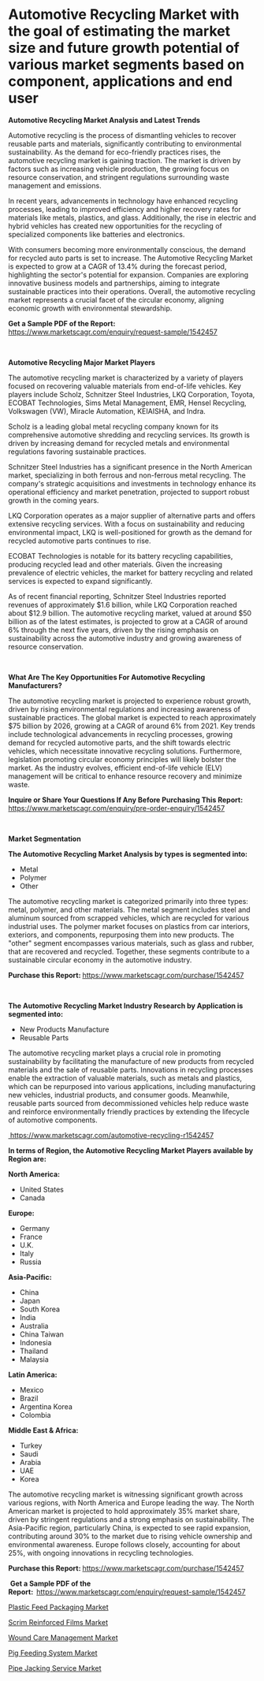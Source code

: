 <p><h1>Automotive Recycling Market with the goal of estimating the market size and future growth potential of various market segments based on component, applications and end user</h1></p><p><strong>Automotive Recycling Market Analysis and Latest Trends</strong></p>
<p><p>Automotive recycling is the process of dismantling vehicles to recover reusable parts and materials, significantly contributing to environmental sustainability. As the demand for eco-friendly practices rises, the automotive recycling market is gaining traction. The market is driven by factors such as increasing vehicle production, the growing focus on resource conservation, and stringent regulations surrounding waste management and emissions.</p><p>In recent years, advancements in technology have enhanced recycling processes, leading to improved efficiency and higher recovery rates for materials like metals, plastics, and glass. Additionally, the rise in electric and hybrid vehicles has created new opportunities for the recycling of specialized components like batteries and electronics. </p><p>With consumers becoming more environmentally conscious, the demand for recycled auto parts is set to increase. The Automotive Recycling Market is expected to grow at a CAGR of 13.4% during the forecast period, highlighting the sector's potential for expansion. Companies are exploring innovative business models and partnerships, aiming to integrate sustainable practices into their operations. Overall, the automotive recycling market represents a crucial facet of the circular economy, aligning economic growth with environmental stewardship.</p></p>
<p><strong>Get a Sample PDF of the Report:&nbsp;</strong> <a href="https://www.marketscagr.com/enquiry/request-sample/1542457?utm_campaign=2014&utm_medium=2&utm_source=Github&utm_content=ia&utm_term=06022025&utm_id=automotive-recycling">https://www.marketscagr.com/enquiry/request-sample/1542457</a></p>
<p>&nbsp;</p>
<p><strong>Automotive Recycling Major Market Players</strong></p>
<p><p>The automotive recycling market is characterized by a variety of players focused on recovering valuable materials from end-of-life vehicles. Key players include Scholz, Schnitzer Steel Industries, LKQ Corporation, Toyota, ECOBAT Technologies, Sims Metal Management, EMR, Hensel Recycling, Volkswagen (VW), Miracle Automation, KEIAISHA, and Indra. </p><p>Scholz is a leading global metal recycling company known for its comprehensive automotive shredding and recycling services. Its growth is driven by increasing demand for recycled metals and environmental regulations favoring sustainable practices.</p><p>Schnitzer Steel Industries has a significant presence in the North American market, specializing in both ferrous and non-ferrous metal recycling. The company's strategic acquisitions and investments in technology enhance its operational efficiency and market penetration, projected to support robust growth in the coming years.</p><p>LKQ Corporation operates as a major supplier of alternative parts and offers extensive recycling services. With a focus on sustainability and reducing environmental impact, LKQ is well-positioned for growth as the demand for recycled automotive parts continues to rise.</p><p>ECOBAT Technologies is notable for its battery recycling capabilities, producing recycled lead and other materials. Given the increasing prevalence of electric vehicles, the market for battery recycling and related services is expected to expand significantly.</p><p>As of recent financial reporting, Schnitzer Steel Industries reported revenues of approximately $1.6 billion, while LKQ Corporation reached about $12.9 billion. The automotive recycling market, valued at around $50 billion as of the latest estimates, is projected to grow at a CAGR of around 6% through the next five years, driven by the rising emphasis on sustainability across the automotive industry and growing awareness of resource conservation.</p></p>
<p>&nbsp;</p>
<p><strong>What Are The Key Opportunities For Automotive Recycling Manufacturers?</strong></p>
<p><p>The automotive recycling market is projected to experience robust growth, driven by rising environmental regulations and increasing awareness of sustainable practices. The global market is expected to reach approximately $75 billion by 2026, growing at a CAGR of around 6% from 2021. Key trends include technological advancements in recycling processes, growing demand for recycled automotive parts, and the shift towards electric vehicles, which necessitate innovative recycling solutions. Furthermore, legislation promoting circular economy principles will likely bolster the market. As the industry evolves, efficient end-of-life vehicle (ELV) management will be critical to enhance resource recovery and minimize waste.</p></p>
<p><strong>Inquire or Share Your Questions If Any Before Purchasing This Report:</strong> <a href="https://www.marketscagr.com/enquiry/pre-order-enquiry/1542457?utm_campaign=2014&utm_medium=2&utm_source=Github&utm_content=ia&utm_term=06022025&utm_id=automotive-recycling">https://www.marketscagr.com/enquiry/pre-order-enquiry/1542457</a></p>
<p>&nbsp;</p>
<p><strong>Market Segmentation</strong></p>
<p><strong>The Automotive Recycling Market Analysis by types is segmented into:</strong></p>
<p><ul><li>Metal</li><li>Polymer</li><li>Other</li></ul></p>
<p><p>The automotive recycling market is categorized primarily into three types: metal, polymer, and other materials. The metal segment includes steel and aluminum sourced from scrapped vehicles, which are recycled for various industrial uses. The polymer market focuses on plastics from car interiors, exteriors, and components, repurposing them into new products. The "other" segment encompasses various materials, such as glass and rubber, that are recovered and recycled. Together, these segments contribute to a sustainable circular economy in the automotive industry.</p></p>
<p><strong>Purchase this Report:&nbsp;</strong><a href="https://www.marketscagr.com/purchase/1542457?utm_campaign=2014&utm_medium=2&utm_source=Github&utm_content=ia&utm_term=06022025&utm_id=automotive-recycling">https://www.marketscagr.com/purchase/1542457</a></p>
<p>&nbsp;</p>
<p><strong>The Automotive Recycling Market Industry Research by Application is segmented into:</strong></p>
<p><ul><li>New Products Manufacture</li><li>Reusable Parts</li></ul></p>
<p><p>The automotive recycling market plays a crucial role in promoting sustainability by facilitating the manufacture of new products from recycled materials and the sale of reusable parts. Innovations in recycling processes enable the extraction of valuable materials, such as metals and plastics, which can be repurposed into various applications, including manufacturing new vehicles, industrial products, and consumer goods. Meanwhile, reusable parts sourced from decommissioned vehicles help reduce waste and reinforce environmentally friendly practices by extending the lifecycle of automotive components.</p></p>
<p><a href="https://www.marketscagr.com/automotive-recycling-r1542457?utm_campaign=2014&utm_medium=2&utm_source=Github&utm_content=ia&utm_term=06022025&utm_id=automotive-recycling">&nbsp;https://www.marketscagr.com/automotive-recycling-r1542457</a></p>
<p><strong>In terms of Region, the Automotive Recycling Market Players available by Region are:</strong></p>
<p>
    <p> <strong> North America: </strong>
        <ul>
            <li>United States</li>
            <li>Canada</li>
        </ul>
        </p> 
    <p> <strong> Europe: </strong>
        <ul>
            <li>Germany</li>
            <li>France</li>
            <li>U.K.</li>
            <li>Italy</li>
            <li>Russia</li>
        </ul>
        </p> 
    <p> <strong> Asia-Pacific: </strong>
        <ul>
            <li>China</li>
            <li>Japan</li>
            <li>South Korea</li>
            <li>India</li>
            <li>Australia</li>
            <li>China Taiwan</li>
            <li>Indonesia</li>
            <li>Thailand</li>
            <li>Malaysia</li>
        </ul>
        </p> 
    <p> <strong> Latin America: </strong>
        <ul>
            <li>Mexico</li>
            <li>Brazil</li>
            <li>Argentina Korea</li>
            <li>Colombia</li>
        </ul>
        </p> 
    <p> <strong> Middle East & Africa: </strong>
        <ul>
            <li>Turkey</li>
            <li>Saudi</li>
            <li>Arabia</li>
            <li>UAE</li>
            <li>Korea</li>
        </ul>
    </p>
    </p>
<p><p>The automotive recycling market is witnessing significant growth across various regions, with North America and Europe leading the way. The North American market is projected to hold approximately 35% market share, driven by stringent regulations and a strong emphasis on sustainability. The Asia-Pacific region, particularly China, is expected to see rapid expansion, contributing around 30% to the market due to rising vehicle ownership and environmental awareness. Europe follows closely, accounting for about 25%, with ongoing innovations in recycling technologies.</p></p>
<p><strong>Purchase this Report: </strong><a href="https://www.marketscagr.com/purchase/1542457?utm_campaign=2014&utm_medium=2&utm_source=Github&utm_content=ia&utm_term=06022025&utm_id=automotive-recycling">https://www.marketscagr.com/purchase/1542457</a></p>
<p>&nbsp;<strong>Get a Sample PDF of the Report:&nbsp;&nbsp;</strong><a href="https://www.marketscagr.com/enquiry/request-sample/1542457?utm_campaign=2014&utm_medium=2&utm_source=Github&utm_content=ia&utm_term=06022025&utm_id=automotive-recycling">https://www.marketscagr.com/enquiry/request-sample/1542457</a></p>
<p><strong></strong></p>
<p><p><a href="https://www.linkedin.com/pulse/revenue-market-trends-plastic-feed-packaging-projected-zjvie?utm_campaign=2014&utm_medium=2&utm_source=Github&utm_content=ia&utm_term=06022025&utm_id=automotive-recycling">Plastic Feed Packaging Market</a></p><p><a href="https://www.linkedin.com/pulse/growth-journey-scrim-reinforced-films-market-uncovering-124-mew8c?utm_campaign=2014&utm_medium=2&utm_source=Github&utm_content=ia&utm_term=06022025&utm_id=automotive-recycling">Scrim Reinforced Films Market</a></p><p><a href="https://github.com/JosephineMcguire65/Market-Research-Report-List-1/blob/main/wound-care-management-market.md?utm_campaign=2014&utm_medium=2&utm_source=Github&utm_content=ia&utm_term=06022025&utm_id=automotive-recycling">Wound Care Management Market</a></p><p><a href="https://www.linkedin.com/pulse/insightful-pig-feeding-system-market-report-analyzing-industry-bkq7c?utm_campaign=2014&utm_medium=2&utm_source=Github&utm_content=ia&utm_term=06022025&utm_id=automotive-recycling">Pig Feeding System Market</a></p><p><a href="https://www.linkedin.com/pulse/pipe-jacking-service-market-size-2025-2032-technology-ouo4e?utm_campaign=2014&utm_medium=2&utm_source=Github&utm_content=ia&utm_term=06022025&utm_id=automotive-recycling">Pipe Jacking Service Market</a></p></p>